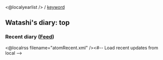 <@localyearlist /> / [keyword](keyword/index.html)

## Watashi's diary: top

### Recent diary ([Feed](${settings.baseurl}/atomRecent.xml))

<@localrss filename="atomRecent.xml" /><#-- Load recent updates from local -->
